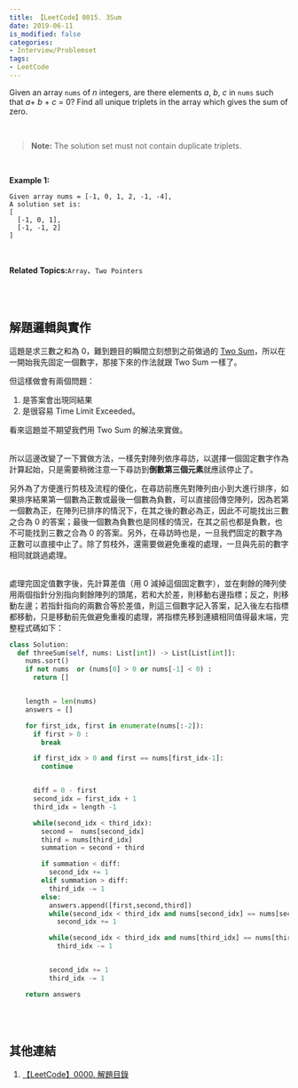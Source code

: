 ```yaml
---
title: 【LeetCode】0015. 3Sum
date: 2019-06-11
is_modified: false
categories:
- Interview/Problemset
tags:
- LeetCode
--- 
```


Given an array `nums` of _n_ integers, are there elements _a_, _b_, _c_ in `nums` such that _a_+ _b_ + _c_ = 0? Find all unique triplets in the array which gives the sum of zero.

<!--more-->
<br>

>**Note:**
> The solution set must not contain duplicate triplets.

<br>

**Example 1:**
```
Given array nums = [-1, 0, 1, 2, -1, -4],
A solution set is:
[
  [-1, 0, 1],
  [-1, -1, 2]
]
```

<br>

**Related Topics:**`Array`、`Two Pointers`

<br><br>

## 解題邏輯與實作
這題是求三數之和為 0，難到題目的瞬間立刻想到之前做過的 [Two Sum](/LeetCode-0001-Two-Sum/)，所以在一開始我先固定一個數字，那接下來的作法就跟 Two Sum 一樣了。

但這樣做會有兩個問題：
1. 是答案會出現同結果
2. 是很容易 Time Limit Exceeded。

看來這題並不期望我們用 Two Sum 的解法來實做。

<br> 所以這邊改變了一下實做方法，一樣先對陣列依序尋訪，以選擇一個固定數字作為計算起始，只是需要稍微注意一下尋訪到**倒數第三個元素**就應該停止了。

另外為了方便進行剪枝及流程的優化，在尋訪前應先對陣列由小到大進行排序，如果排序結果第一個數為正數或最後一個數為負數，可以直接回傳空陣列，因為若第一個數為正，在陣列已排序的情況下，在其之後的數必為正，因此不可能找出三數之合為 0 的答案；最後一個數為負數也是同樣的情況，在其之前也都是負數，也不可能找到三數之合為 0 的答案。另外，在尋訪時也是，一旦我們固定的數字為正數可以直接中止了。除了剪枝外，還需要做避免重複的處理，一旦與先前的數字相同就跳過處理。

<br> 處理完固定值數字後，先計算差值（用 0 減掉這個固定數字），並在剩餘的陣列使用兩個指針分別指向剩餘陣列的頭尾，若和大於差，則移動右邊指標；反之，則移動左邊；若指針指向的兩數合等於差值，則這三個數字記入答案，記入後左右指標都移動，只是移動前先做避免重複的處理，將指標先移到連續相同值得最末端，完整程式碼如下：

```python
class Solution:
  def threeSum(self, nums: List[int]) -> List[List[int]]:
    nums.sort()
    if not nums  or (nums[0] > 0 or nums[-1] < 0) :
      return []


    length = len(nums)
    answers = []

    for first_idx, first in enumerate(nums[:-2]):
      if first > 0 :
        break 

      if first_idx > 0 and first == nums[first_idx-1]:
        continue


      diff = 0 - first
      second_idx = first_idx + 1
      third_idx = length -1	

      while(second_idx < third_idx): 
        second =  nums[second_idx] 
        third = nums[third_idx]
        summation = second + third  

        if summation < diff:
          second_idx += 1
        elif summation > diff:
          third_idx -= 1
        else:				
          answers.append([first,second,third]) 
          while(second_idx < third_idx and nums[second_idx] == nums[second_idx+1]):
            second_idx += 1

          while(second_idx < third_idx and nums[third_idx] == nums[third_idx-1]):
            third_idx -= 1


          second_idx += 1
          third_idx -= 1

    return answers
```

<br><br>

## 其他連結
1. [【LeetCode】0000. 解題目錄](/LeetCode-0000-Contents/)